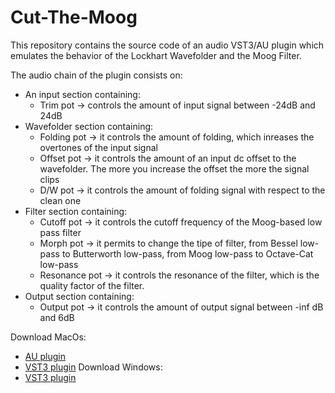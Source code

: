 # Cut-The-Moog

This repository contains the source code of an audio VST3/AU plugin which emulates the behavior of the Lockhart Wavefolder and the Moog Filter.

The audio chain of the plugin consists on:

* An input section containing:
  * Trim pot -> controls the amount of input signal between -24dB and 24dB
* Wavefolder section containing:
  * Folding pot -> it controls the amount of folding, which inreases the overtones of the input signal
  * Offset pot -> it controls the amount of an input dc offset to the wavefolder. The more you increase the offset the more the signal clips
  * D/W pot -> it controls the amount of folding signal with respect to the clean one
* Filter section containing: 
  * Cutoff pot -> it controls the cutoff frequency of the Moog-based low pass filter
  * Morph pot -> it permits to change the tipe of filter, from Bessel low-pass to Butterworth low-pass, from Moog low-pass to Octave-Cat low-pass
  * Resonance pot -> it controls the resonance of the filter, which is the quality factor of the filter.
* Output section containing:
  * Output pot -> it controls the amount of output signal between -inf dB and 6dB 

Download MacOs:
 * [AU plugin](https://drive.google.com/file/d/1XQ-GUD1Uct5Nj8GgcomuknelBUhV0LlY/view?usp=sharing)
 * [VST3 plugin](https://drive.google.com/file/d/1NyVsJI8lic2pUzNPlhSK2jJP35dK4Dl-/view?usp=sharing)
Download Windows:
 * [VST3 plugin](https://drive.google.com/file/d/1C9tEbbMYWbZ64DJOAvStBBT1B0M1zMoR/view?usp=sharing)
